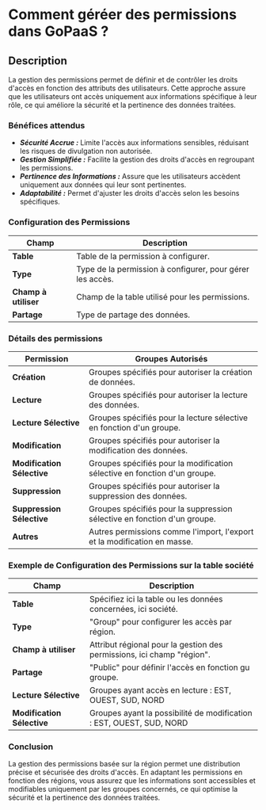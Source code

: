 # Comment géréer des permissions dans GoPaaS ?

## Description

La gestion des permissions permet de définir et de contrôler les droits d'accès en fonction des attributs des utilisateurs. Cette approche assure que les utilisateurs ont accès uniquement aux informations spécifique à leur rôle, ce qui améliore la sécurité et la pertinence des données traitées.

### Bénéfices attendus
- ***Sécurité Accrue :*** Limite l'accès aux informations sensibles, réduisant les risques de divulgation non autorisée.
- ***Gestion Simplifiée :*** Facilite la gestion des droits d'accès en regroupant les permissions.
- ***Pertinence des Informations :*** Assure que les utilisateurs accèdent uniquement aux données qui leur sont pertinentes.
- ***Adaptabilité :*** Permet d'ajuster les droits d'accès selon les besoins spécifiques.

### Configuration des Permissions

| **Champ**           | **Description**                                                                 |
|---------------------|---------------------------------------------------------------------------------|
| **Table**            | Table de la permission à configurer. |
| **Type**            | Type de la permission à configurer, pour gérer les accès. |
| **Champ à utiliser** | Champ de la table utilisé pour les permissions. |
| **Partage**         | Type de partage des données. |

### Détails des permissions

| **Permission**       | **Groupes Autorisés**                                                                 |
|----------------------|--------------------------------------------------------------------------------------|
| **Création**         | Groupes spécifiés pour autoriser la création de données. |
| **Lecture**          | Groupes spécifiés pour autoriser la lecture des données. |
| **Lecture Sélective** | Groupes spécifiés pour la lecture sélective en fonction d'un groupe. |
| **Modification**     | Groupes spécifiés pour autoriser la modification des données. |
| **Modification Sélective** | Groupes spécifiés pour la modification sélective en fonction d'un groupe. |
| **Suppression**      | Groupes spécifiés pour autoriser la suppression des données. |
| **Suppression Sélective** | Groupes spécifiés pour la suppression sélective en fonction d'un groupe. |
| **Autres**           | Autres permissions comme l'import, l'export et la modification en masse. |

### Exemple de Configuration des Permissions sur la table société

| **Champ**          | **Description**                                                                                       |
|--------------------|-------------------------------------------------------------------------------------------------------|
| **Table**          | Spécifiez ici la table ou les données concernées, ici société.                                        |
| **Type**           | "Group" pour configurer les accès par région.                                                         |
| **Champ à utiliser** | Attribut régional pour la gestion des permissions, ici champ "région".                              |
| **Partage**        | "Public" pour définir l'accès en fonction gu groupe.                                                  |
| **Lecture Sélective** | Groupes ayant accès en lecture : EST, OUEST, SUD, NORD                                             |
| **Modification Sélective** | Groupes ayant la possibilité de modification : EST, OUEST, SUD, NORD                          |

### Conclusion

La gestion des permissions basée sur la région permet une distribution précise et sécurisée des droits d'accès. En adaptant les permissions en fonction des régions, vous assurez que les informations sont accessibles et modifiables uniquement par les groupes concernés, ce qui optimise la sécurité et la pertinence des données traitées.
